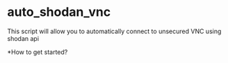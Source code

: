 # auto_shodan_vnc
This script will allow you to automatically connect to unsecured VNC using shodan api

*How to get started?

